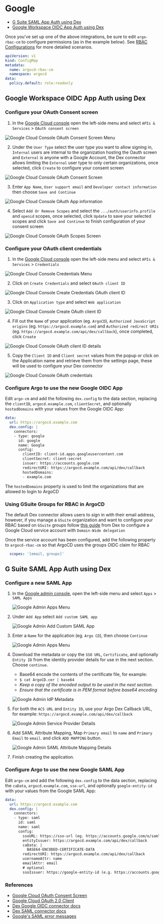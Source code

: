 # Google

* [G Suite SAML App Auth using Dex](#g-suite-saml-app-auth-using-dex)
* [Google Workspace OIDC App Auth using Dex](#g-usite-oidc-app-auth-using-dex)

Once you've set up one of the above integrations, be sure to edit `argo-rbac-cm` to configure permissions (as in the example below). See [RBAC Configurations](../rbac.md) for more detailed scenarios.

```yaml
apiVersion: v1
kind: ConfigMap
metadata:
  name: argocd-rbac-cm
  namespace: argocd
data:
  policy.default: role:readonly
```

## Google Workspace OIDC App Auth using Dex

### Configure your OAuth Consent screen
1. In the [Google Cloud console](https://console.cloud.google.com) open the left-side menu and select `APIs & Services` > `OAuth consent screen`

  ![Google Cloud Console OAuth Consent Screen Menu](../../assets/google-cloud-console-oauth-consent-menu.png "Google Cloud Console menu with the APIs & Services / OAuth consent screen path selected")

2. Under the `User Type` select the user type you want to allow signing in, `Internal` users are internal to the organization hosting the Oauth screen and `External` is anyone with a Google Account, the Dex connector allows limiting the `External` user type to only certain organizations, once selected, click `Create` to configure your consent screen

  ![Google Cloud Console OAuth Consent Screen](../../assets/google-cloud-console-oauth-consent-screen.png "OAuth consent screen with Internal user type selected")

3. Enter `App Name`, `User support email` and `Developer contact information` then choose `Save and Continue`

  ![Google Cloud Console OAuth App information](../../assets/google-cloud-console-oauth-app-information.png "OAuth App information screen with App Name, User support Email and Developer contact information fields filled")

4. Select `Add Or Remove Scopes` and select the `.../auth/userinfo.profile` and `openid` scopes, once selected, click `Update` to save your selected scopes and click `Save and Continue` to finish configuration of your consent screen

  ![Google Cloud Console OAuth Scopes Screen](../../assets/google-cloud-console-auth-scopes.png "OAuth Scopes screen with userinfo.profile and openid scopes selected")

### Configure your OAuth client credentials
1. In the [Google Cloud console](https://console.cloud.google.com) open the left-side menu and select `APIs & Services` > `Credentials`

  ![Google Cloud Console Credentials Menu](../../assets/google-cloud-console-credentials-menu.png "Google Cloud Console menu with the APIs & Services / Credentials path selected")

2. Click on `Create Credentials` and select `OAuth client ID`

  ![Google Cloud Console Create Credentials OAuth client ID](../../assets/google-cloud-console-credentials-oauth-client-id.png "Google Cloud Console Credentials Section with the Create Credentials / Oauth client ID path selected")

3. Click on `Application type` and select `Web application`

  ![Google Cloud Console Create OAuth client ID](../../assets/google-cloud-console-create-oauth-client-id.png "Google Cloud Console Create OAuth client ID with Application type / Web application path selected")

4. Fill out the `Name` of your application (eg. `ArgoCD`), `Authorized JavaScript origins` (eg. `https://argocd.example.com`) and `Authorized redirect URIs` (eg. `https://argocd.example.com/api/dex/callback`), once completed, click `Create`

  ![Google Cloud Console OAuth client ID details](../../assets/google-cloud-console-oauth-client-details.png "Google Cloud Console OAuth client details filled")

5. Copy the `Client ID` and `Client secret` values from the popup or click on the Application name and retrieve them from the settings page, these will be used to configure your Dex connector

  ![Google Cloud Console OAuth credentials](../../assets/google-cloud-console-oauth-credentials.png "Google Cloud Console OAuth credentials")

### Configure Argo to use the new Google OIDC App
Edit `argo-cm` and add the following `dex.config` to the data section, replacing the `clientID`, `argocd.example.com`, `clientSecret`, and optionally `hostedDomains` with your values from the Google OIDC App:

```yaml
data:
  url: https://argocd.example.com
  dex.config: |
    connectors:
    - type: google
      id: google
      name: Google
      config:
        clientID: client-id.apps.googleusercontent.com
        clientSecret: client-secret
        issuer: https://accounts.google.com
        redirectURI: https://argocd.example.com/api/dex/callback
        hostedDomains:
        - example.com
```

The `hostedDomains` property is used to limit the organizations that are allowed to login to ArgoCD

### Using GSuite Groups for RBAC in ArgoCD

The default Dex connector allows users to sign in with their email address, however, if you manage a `GSuite` organization and want to configure your RBAC based on `GSuite` groups follow [this guide](https://dexidp.io/docs/connectors/google/) from Dex to configure a Google Cloud service account with `Domain-Wide delegation`

Once the service account has been configured, add the following property to `argocd-rbac-cm` so that ArgoCD uses the groups OIDC claim for RBAC

```yaml
  scopes: '[email, groups]'
```

## G Suite SAML App Auth using Dex

### Configure a new SAML App

1. In the [Google admin console](https://admin.google.com), open the left-side menu and select `Apps` > `SAML Apps`

    ![Google Admin Apps Menu](../../assets/google-admin-saml-apps-menu.png "Google Admin menu with the Apps / SAML Apps path selected")

2. Under `Add App` select `Add custom SAML app`

    ![Google Admin Add Custom SAML App](../../assets/google-admin-saml-add-app-menu.png "Add apps menu with add custom SAML app highlighted")

3. Enter a `Name` for the application (eg. `Argo CD`), then choose `Continue`

    ![Google Admin Apps Menu](../../assets/google-admin-saml-app-details.png "Add apps menu with add custom SAML app highlighted")

4. Download the metadata or copy the `SSO URL`, `Certificate`, and optionally `Entity ID` from the identity provider details for use in the next section. Choose `continue`.
    - Base64 encode the contents of the certificate file, for example:
    - `$ cat ArgoCD.cer | base64`
    - *Keep a copy of the encoded output to be used in the next section.*
    - *Ensure that the certificate is in PEM format before base64 encoding*

    ![Google Admin IdP Metadata](../../assets/google-admin-idp-metadata.png "A screenshot of the Google IdP metadata")

5. For both the `ACS URL` and `Entity ID`, use your Argo Dex Callback URL, for example: `https://argocd.example.com/api/dex/callback`

    ![Google Admin Service Provider Details](../../assets/google-admin-service-provider-details.png "A screenshot of the Google Service Provider Details")

6. Add SAML Attribute Mapping, Map `Primary email` to `name` and `Primary Email` to `email`. and click `ADD MAPPING` button.

    ![Google Admin SAML Attribute Mapping Details](../../assets/google-admin-saml-attribute-mapping-details.png "A screenshot of the Google Admin SAML Attribut Mapping Details")

7. Finish creating the application.

### Configure Argo to use the new Google SAML App

Edit `argo-cm` and add the following `dex.config` to the data section, replacing the `caData`, `argocd.example.com`, `sso-url`, and optionally `google-entity-id` with your values from the Google SAML App:

```yaml
data:
  url: https://argocd.example.com
  dex.config: |
    connectors:
    - type: saml
      id: saml
      name: saml
      config:
        ssoURL: https://sso-url (eg. https://accounts.google.com/o/saml2/idp?idpid=Abcde0)
        entityIssuer: https://argocd.example.com/api/dex/callback
        caData: |
          BASE64-ENCODED-CERTIFICATE-DATA
        redirectURI: https://argocd.example.com/api/dex/callback
        usernameAttr: name
        emailAttr: email
        # optional
        ssoIssuer: https://google-entity-id (e.g. https://accounts.google.com/o/saml2?idpid=Abcde0)
```

### References

- [Google Cloud OAuth Consent Screen](https://support.google.com/cloud/answer/10311615?hl=en)
- [Google Cloud OAuth 2.0 Client](https://support.google.com/cloud/answer/6158849?hl=en)
- [Dex Google OIDC connector docs](https://dexidp.io/docs/connectors/google/)
- [Dex SAML connector docs](https://dexidp.io/docs/connectors/saml/)
- [Google's SAML error messages](https://support.google.com/a/answer/6301076?hl=en)
